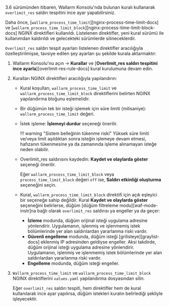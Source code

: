 3.6 sürümünden itibaren, Wallarm Konsolu'nda bulunan kuralı kullanarak `overlimit_res` saldırı tespitini ince ayar yapabilirsiniz.

Daha önce, [`wallarm_process_time_limit`][nginx-process-time-limit-docs] ve [`wallarm_process_time_limit_block`][nginx-process-time-limit-block-docs] NGINX direktifleri kullanıldı. Listelenen direktifler, yeni kural sürümü ile kullanımdan kaldırıldı ve gelecekteki sürümlerde silineceklerdir. 

`Overlimit_res` saldırı tespit ayarları listelenen direktifler aracılığıyla özelleştirilmişse, tavsiye edilen şey ayarları şu şekilde kurala aktarmaktır:

1. Wallarm Konsolu'nu açın → **Kurallar** ve [**Overlimit_res saldırı tespitini ince ayarla**][overlimit-res-rule-docs] kural kurulumuna devam edin.
1. Kuralları NGINX direktifleri aracılığıyla yapılandırın:

    * Kural koşulları, `wallarm_process_time_limit` ve `wallarm_process_time_limit_block` direktiflerini belirten NGINX yapılandırma bloğunu eşlemelidir.
    * Bir düğümün tek bir isteği işlemek için süre limiti (milisaniye): `wallarm_process_time_limit` değeri.
    * İstek işleme: **İşlemeyi durdur** seçeneği önerilir.
    
        !!! warning "Sistem belleğinin tükenme riski"
            Yüksek süre limiti ve/veya limit aşıldıktan sonra isteğin işlemeye devam etmesi, hafızanın tükenmesine ya da zamanında işleme alınamayan isteğe neden olabilir.
    
    * Overlimit_res saldırısını kaydedin: **Kaydet ve olaylarda göster** seçeneği önerilir.

        Eğer `wallarm_process_time_limit_block` veya `process_time_limit_block` değeri `off` ise, **Saldırı etkinliği oluşturma** seçeneğini seçin.
    
    * Kural, `wallarm_process_time_limit_block` direktifi için açık eşleyici bir seçeneğe sahip değildir. Kural **Kaydet ve olaylarda göster** seçeneğini belirlerse, düğüm [düğüm filtreleme modu][waf-mode-instr]na bağlı olarak `overlimit_res` saldırısı ya engeller ya da geçer:

        * **İzleme** modunda, düğüm orijinal isteği uygulama adresine yönlendirir. Uygulamanın, işlenmiş ve işlenmemiş istek bölümlerinde yer alan saldırılardan yararlanma riski vardır.
        * **Güvenli engelleme** modunda, düğüm isteği [grilisteye][graylist-docs] eklenmiş IP adresinden geldiyse engeller. Aksi takdirde, düğüm orijinal isteği uygulama adresine yönlendirir. Uygulamanın, işlenmiş ve işlenmemiş istek bölümlerinde yer alan saldırılardan yararlanma riski vardır.
        * **Engelleme** modunda, düğüm isteği engeller.
1. `Wallarm_process_time_limit` ve `wallarm_process_time_limit_block` NGINX direktiflerini `values.yaml` yapılandırma dosyasından silin.

    Eğer `overlimit_res` saldırı tespiti, hem direktifler hem de kural kullanılarak ince ayar yapılırsa, düğüm istekleri kuralın belirlediği şekliyle işleyecektir.
